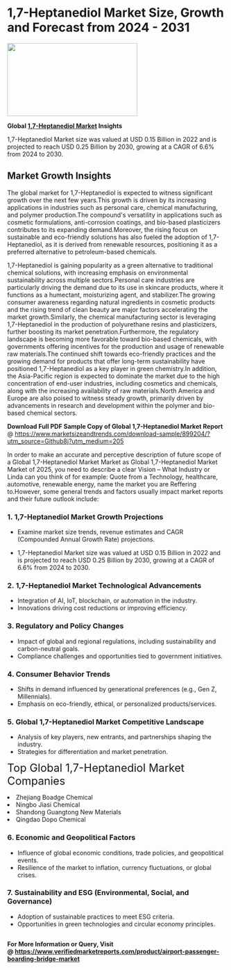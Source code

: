 <H1>1,7-Heptanediol Market Size, Growth and Forecast from 2024 - 2031</H1><img class="aligncenter size-medium wp-image-584254" src="https://thirdeyenews.in/wp-content/uploads/2024/09/Global-Market-Research-300x168.jpeg" alt="" width="300" height="168" /><p><strong>Global&nbsp;<a href="https://www.marketsizeandtrends.com/download-sample/899204/?utm_source=Github8j?utm_medium=205">1,7-Heptanediol Market</a> Insights</strong></p><p>1,7-Heptanediol Market size was valued at USD 0.15 Billion in 2022 and is projected to reach USD 0.25 Billion by 2030, growing at a CAGR of 6.6% from 2024 to 2030.</p><p><h2>Market Growth Insights</h2> <p>The global market for 1,7-Heptanediol is expected to witness significant growth over the next few years.This growth is driven by its increasing applications in industries such as personal care, chemical manufacturing, and polymer production.The compound's versatility in applications such as cosmetic formulations, anti-corrosion coatings, and bio-based plasticizers contributes to its expanding demand.Moreover, the rising focus on sustainable and eco-friendly solutions has also fueled the adoption of 1,7-Heptanediol, as it is derived from renewable resources, positioning it as a preferred alternative to petroleum-based chemicals.</p> <p>1,7-Heptanediol is gaining popularity as a green alternative to traditional chemical solutions, with increasing emphasis on environmental sustainability across multiple sectors.Personal care industries are particularly driving the demand due to its use in skincare products, where it functions as a humectant, moisturizing agent, and stabilizer.The growing consumer awareness regarding natural ingredients in cosmetic products and the rising trend of clean beauty are major factors accelerating the market growth.Similarly, the chemical manufacturing sector is leveraging 1,7-Heptanediol in the production of polyurethane resins and plasticizers, further boosting its market penetration.Furthermore, the regulatory landscape is becoming more favorable toward bio-based chemicals, with governments offering incentives for the production and usage of renewable raw materials.The continued shift towards eco-friendly practices and the growing demand for products that offer long-term sustainability have positioned 1,7-Heptanediol as a key player in green chemistry.In addition, the Asia-Pacific region is expected to dominate the market due to the high concentration of end-user industries, including cosmetics and chemicals, along with the increasing availability of raw materials.North America and Europe are also poised to witness steady growth, primarily driven by advancements in research and development within the polymer and bio-based chemical sectors.<p><span class=""><strong>Download Full PDF Sample Copy of Global 1,7-Heptanediol Market Report</strong> @ <a href="https://www.marketsizeandtrends.com/download-sample/899204/?utm_source=Github8j?utm_medium=205" target="_blank">https://www.marketsizeandtrends.com/download-sample/899204/?utm_source=Github8j?utm_medium=205</a></span></p><p>In order to make an accurate and perceptive description of future scope of a Global&nbsp;1,7-Heptanediol Market Market as Global&nbsp;1,7-Heptanediol Market Market of 2025, you need to describe a clear Vision &ndash; What Industry or Linda can you think of for example: Quote from a Technology, healthcare, automotive, renewable energy, name the market you are Reffering to.However, some general trends and factors usually impact market reports and their future outlook include:</p><h3>1.&nbsp;<strong>1,7-Heptanediol Market Growth Projections</strong></h3><ul><li>Examine market size trends, revenue estimates and CAGR (Compounded Annual Growth Rate) projections.</li><li><p>1,7-Heptanediol Market size was valued at USD 0.15 Billion in 2022 and is projected to reach USD 0.25 Billion by 2030, growing at a CAGR of 6.6% from 2024 to 2030.</p></li></ul><h3>2.&nbsp;<strong>1,7-Heptanediol Market Technological Advancements</strong></h3><ul><li>Integration of AI, IoT, blockchain, or automation in the industry.</li><li>Innovations driving cost reductions or improving efficiency.</li></ul><h3>3.&nbsp;<strong>Regulatory and Policy Changes</strong></h3><ul><li>Impact of global and regional regulations, including sustainability and carbon-neutral goals.</li><li>Compliance challenges and opportunities tied to government initiatives.</li></ul><h3>4.&nbsp;<strong>Consumer Behavior Trends</strong></h3><ul><li>Shifts in demand influenced by generational preferences (e.g., Gen Z, Millennials).</li><li>Emphasis on eco-friendly, ethical, or personalized products/services.</li></ul><h3>5.&nbsp;<strong>Global 1,7-Heptanediol Market Competitive Landscape</strong></h3><ul><li>Analysis of key players, new entrants, and partnerships shaping the industry.</li><li>Strategies for differentiation and market penetration.</li></ul><p data-pm-slice="1 1 []"><span style="color: inherit; font-family: inherit; font-size: 25px;">Top Global 1,7-Heptanediol Market Companies</span></p><div class="" data-test-id=""><p><li>Zhejiang Boadge Chemical</li><li> Ningbo Jiasi Chemical</li><li> Shandong Guangtong New Materials</li><li> Qingdao Dopo Chemical</li></p></div><h3>6.&nbsp;<strong>Economic and Geopolitical Factors</strong></h3><ul><li>Influence of global economic conditions, trade policies, and geopolitical events.</li><li>Resilience of the market to inflation, currency fluctuations, or global crises.</li></ul><h3>7.&nbsp;<strong>Sustainability and ESG (Environmental, Social, and Governance)</strong></h3><ul><li>Adoption of sustainable practices to meet ESG criteria.</li><li>Opportunities in green technologies and circular economy principles.</li></ul><h2><strong style="font-size: 14px;">For More Information or Query, Visit @&nbsp;</strong><a style="background-color: #ffffff; font-size: 14px;" href="https://www.marketsizeandtrends.com/report/17-heptanediol-market/" target="_blank">https://www.verifiedmarketreports.com/product/airport-passenger-boarding-bridge-market</a></h2>